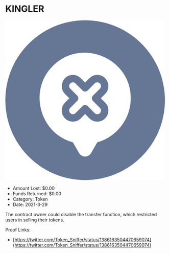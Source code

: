 # KINGLER
![KINGLER](/rektimages/KINGLER.png)
- Amount Lost: $0.00
- Funds Returned: $0.00
- Category: Token
- Date: 2021-3-29

 The contract owner could disable the transfer function, which restricted users in selling their tokens.


Proof Links:
- [https://twitter.com/Token_Sniffer/status/1386163504470659074](https://twitter.com/Token_Sniffer/status/1386163504470659074)


